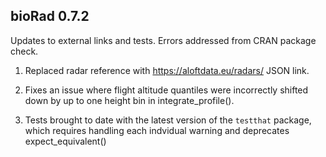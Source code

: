 ## bioRad 0.7.2 

Updates to external links and tests. Errors addressed from CRAN package check.

1. Replaced radar reference with https://aloftdata.eu/radars/ JSON link. 

2. Fixes an issue where flight altitude quantiles were incorrectly shifted down by up to one height bin in integrate_profile(). 

3. Tests brought to date with the latest version of the `testthat` package, which requires handling each indvidual warning and deprecates expect_equivalent()
